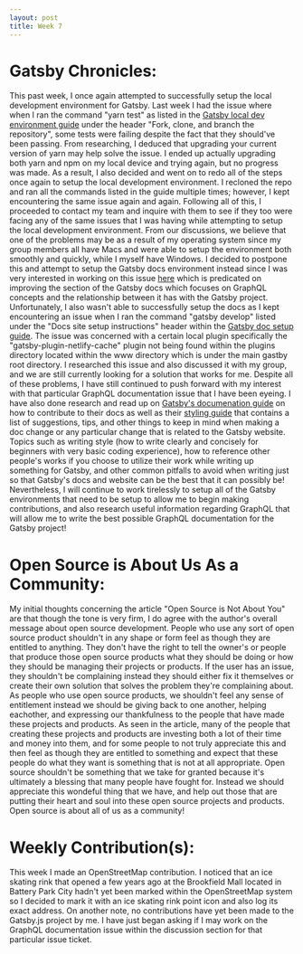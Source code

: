 ```yaml
---
layout: post
title: Week 7
---
```


# Gatsby Chronicles:
This past week, I once again attempted to successfully setup the local development environment for Gatsby. Last week I had the issue where when I ran the command "yarn test" as listed in the [Gatsby local dev environment guide](https://www.gatsbyjs.org/contributing/setting-up-your-local-dev-environment/) under the header "Fork, clone, and branch the repository", some tests were failing despite the fact that they should've been passing. From researching, I deduced that upgrading your current version of yarn may help solve the issue. I ended up actually upgrading both yarn and npm on my local device and trying again, but no progress was made. As a result, I also decided and went on to redo all of the steps once again to setup the local development environment. I recloned the repo and ran all the commands listed in the guide multiple times; however, I kept encountering the same issue again and again. Following all of this, I proceeded to contact my team and inquire with them to see if they too were facing any of the same issues that I was having while attempting to setup the local development environment. From our discussions, we believe that one of the problems may be as a result of my operating system since my group members all have Macs and were able to setup the environment both smoothly and quickly, while I myself have Windows. I decided to postpone this and attempt to setup the Gatsby docs environment instead since I was very interested in working on this issue [here](https://github.com/gatsbyjs/gatsby/issues/21962) which is predicated on improving the section of the Gatsby docs which focuses on GraphQL concepts and the relationship between it has with the Gatsby project. Unfortunately, I also wasn't able to successfully setup the docs as I kept encountering an issue when I ran the command "gatsby develop" listed under the "Docs site setup instructions" header within the [Gatsby doc setup guide](https://www.gatsbyjs.org/contributing/docs-contributions#docs-site-setup-instructions). The issue was concerned with a certain local plugin specifically the "gatsby-plugin-netlify-cache" plugin not being found within the plugins directory located within the www directory which is under the main gastby root directory. I researched this issue and also discussed it with my group, and we are still currently looking for a solution that works for me. Despite all of these problems, I have still continued to push forward with my interest with that particular GraphQL documentation issue that I have been eyeing. I have also done research and read up on [Gatsby's documenation guide](https://www.gatsbyjs.org/contributing/docs-contributions#docs-site-setup-instructions) on how to contribute to their docs as well as their [styling guide](https://www.gatsbyjs.org/contributing/gatsby-style-guide/) that contains a list of suggestions, tips, and other things to keep in mind when making a doc change or any particular change that is related to the Gatsby website. Topics such as writing style (how to write clearly and concisely for beginners with very basic coding experience), how to reference other people's works if you choose to utilize their work while writing up something for Gatsby, and other common pitfalls to avoid when writing just so that Gatsby's docs and website can be the best that it can possibly be! Nevertheless, I will continue to work tirelessly to setup all of the Gatsby environments that need to be setup to allow me to begin making contributions, and also research useful information regarding GraphQL that will allow me to write the best possible GraphQL documentation for the Gatsby project!

# Open Source is About Us As a Community:

My initial thoughts concerning the article "Open Source is Not About You" are that though the tone is very firm, I do agree with the author's overall message about open source development. People who use any sort of open source product shouldn't in any shape or form feel as though they are entitled to anything. They don't have the right to tell the owner's or people that produce those open source products what they should be doing or how they should be managing their projects or products. If the user has an issue, they shouldn't be complaining instead they should either fix it themselves or create their own solution that solves the problem they're complaining about. As people who use open source products, we shouldn't feel any sense of entitlement instead we should be giving back to one another, helping eachother, and expressing our thankfulness to the people that have made these projects and products. As seen in the article, many of the people that creating these projects and products are investing both a lot of their time and money into them, and for some people to not truly appreciate this and then feel as though they are entitled to something and expect that these people do what they want is something that is not at all appropriate. Open source shouldn't be something that we take for granted because it's ultimately a blessing that many people have fought for. Instead we should appreciate this wondeful thing that we have, and help out those that are putting their heart and soul into these open source projects and products. Open source is about all of us as a community!

# Weekly Contribution(s):
This week I made an OpenStreetMap contribution. I noticed that an ice skating rink that opened a few years ago at the Brookfield Mall located in Battery Park City hadn't yet been marked within the OpenStreetMap system so I decided to mark it with an ice skating rink point icon and also log its exact address. On another note, no contributions have yet been made to the Gatsby.js project by me. I have just began asking if I may work on the GraphQL documentation issue within the discussion section for that particular issue ticket.
